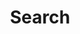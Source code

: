 ---
layout: frontend-template-documentation
sectionKey: Frontend templates
eleventyNavigation:
  parent: Finder
title: Search
description: Site search is designed to find and list all indexed content on GOV.UK
figmaLink:
howItWorks: The returned results that appear on site search come from search-api. Since it’s a universal search, site search can link out to any GOV.UK page, no matter what the frontend template are for those pages.
examples:
  0:
    title: Search
    link: https://www.gov.uk/search/all
contentDataLink:
contentSchema:
  title: finder
  link: https://docs.publishing.service.gov.uk/content-schemas/finder.html
contentType:
  title: finder
  link: https://docs.publishing.service.gov.uk/document-types/finder.html
publishingApp:
components:
  0:
    componentName: Layout super navigation header
    componentURL: https://components.publishing.service.gov.uk/component-guide/layout_super_navigation_header
    generated: auto
    input:
  1:
    componentName: Contextual breadcrumbs
    componentURL: https://components.publishing.service.gov.uk/component-guide/contextual_breadcrumbs
    generated: auto
    input:
  2:
    componentName: Search
    componentURL: https://components.publishing.service.gov.uk/component-guide/search
    generated: auto
    input:
  3:
    componentName: Heading
    componentURL: https://components.publishing.service.gov.uk/component-guide/heading
    generated: auto
    input:
  4:
    componentName: "[Option select](https://components.publishing.service.gov.uk/component-guide/option_select) appears within the search filter"
    componentURL:
    generated: auto
    input:
  5:
    componentName: "[Select](https://components.publishing.service.gov.uk/component-guide/select) appears within the search filter"
    componentURL:
    generated: auto
    input:
  6:
    componentName: "[Form checkboxes](https://components.publishing.service.gov.uk/component-guide/checkboxes) appears within the search filter"
    componentURL:
    generated: auto
    input:
  7:
    componentName: "[Form hint text](https://components.publishing.service.gov.uk/component-guide/hint) appears within the search filter"
    componentURL:
    generated: auto
    input:
  8:
    componentName: "[Date filter](https://govuk-finder-frontend.herokuapp.com/component-guide/date_filter) appears within the search filter"
    componentURL:
    generated: auto
    input:
  9:
    componentName: All the filters are within the [Expander](https://govuk-finder-frontend.herokuapp.com/component-guide/expander)
    componentURL: 
    generated: auto
    input:
  10:
    componentName: "[Previous and next navigation](https://components.publishing.service.gov.uk/component-guide/previous_and_next_navigation) appears if there is more than 20 returned search results"
    componentURL: 
    generated: auto
    input:
  11:
    componentName: Subscription link
    componentURL: https://components.publishing.service.gov.uk/component-guide/subscription_links
    generated: auto
    input:
  12:
    componentName: Document list
    componentURL: https://components.publishing.service.gov.uk/component-guide/document_list
    generated: auto
    input:
  13:
    componentName: Feedback
    componentURL: https://components.publishing.service.gov.uk/component-guide/feedback
    generated: auto
    input:
  14:
    componentName: Layout footer
    componentURL: https://components.publishing.service.gov.uk/component-guide/layout_footer
    generated: auto
    input:
insights:
  0:
    title:
    link:
    description:
    date:
issues:
  0:
    title:
    link:
issueLink:
---